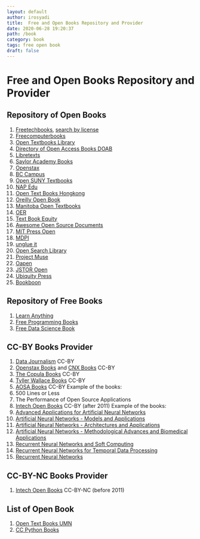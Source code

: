 ```yaml
---
layout: default
author: irosyadi
title:  Free and Open Books Repository and Provider
date: 2020-06-28 19:20:37
path: /book
category: book
tags: free open book
draft: false
---
```


# Free and Open Books Repository and Provider

## Repository of Open Books
1. [Freetechbooks](https://www.freetechbooks.com/), [search by license](https://www.freetechbooks.com/licenses?page=1)
2. [Freecomputerbooks](https://freecomputerbooks.com/)
3. [Open Textbooks Library](https://open.umn.edu/opentextbooks)
4. [Directory of Open Access Books DOAB](https://www.doabooks.org/)
5. [Libretexts](https://libretexts.org/)
6. [Saylor Academy Books](https://www.saylor.org/books/)
7. [Openstax](https://openstax.org/)
8. [BC Campus](https://open.bccampus.ca/browse-our-collection/find-open-textbooks/)
9. [Open SUNY Textbooks](https://textbooks.opensuny.org/)
10. [NAP Edu](https://www.nap.edu/)
11. [Open Text Books Hongkong](https://www.opentextbooks.org.hk/)
12. [Oreilly Open Book](https://www.oreilly.com/openbook/)
13. [Manitoba Open Textbooks](https://openedmb.ca/find-open-textbooks/)
14. [OER](https://www.oercommons.org/hubs/open-textbooks) 
15. [Text Book Equity](https://www.textbookequity.org/)
16. [Awesome Open Source Documents](https://github.com/hubtee/awesome-opensource-documents)
17. [MIT Press Open](https://mitpress.mit.edu/mit-press-open)
18. [MDPI](https://www.mdpi.com/books)
19. [unglue it](https://unglue.it/)
20. [Open Search Library](https://openresearchlibrary.org/)
21. [Project Muse](https://muse.jhu.edu/)
22. [Oapen](https://www.oapen.org/)
23. [JSTOR Open](https://about.jstor.org/oa-and-free/)
24. [Ubiquity Press](https://www.ubiquitypress.com/site/)
25. [Bookboon](https://bookboon.com/en/textbooks)

## Repository of Free Books
1. [Learn Anything](https://github.com/learn-anything/books)
2. [Free Programming Books](https://github.com/EbookFoundation/free-programming-books)
3. [Free Data Science Book](https://www.learndatasci.com/free-data-science-books/)

## CC-BY Books Provider
1. [Data Journalism](https://datajournalism.com/) CC-BY
2. [Openstax Books](https://openstax.org/) and [CNX Books](https://cnx.org/) CC-BY
3. [The Copula Books](https://cupola.gettysburg.edu/oer/) CC-BY
4. [Tyller Wallace Books](https://www.wallace.ccfaculty.org/book/book.html) CC-BY
5. [AOSA Books](https://aosabook.org/en/index.html) CC-BY
Example of the books:
  1. 500 Lines or Less
  2. The Performance of Open Source Applications
6. [Intech Open Books](https://www.intechopen.com/) CC-BY (after 2011)
Example of the books:
  1. [Advanced Applications for Artificial Neural Networks](https://www.intechopen.com/books/advanced-applications-for-artificial-neural-networks)
  2. [Artificial Neural Networks - Models and Applications](https://www.intechopen.com/books/artificial-neural-networks-models-and-applications)
  3. [Artificial Neural Networks - Architectures and Applications](https://www.intechopen.com/books/artificial-neural-networks-models-and-applications)
  4. [Artificial Neural Networks - Methodological Advances and Biomedical Applications](https://www.intechopen.com/books/artificial-neural-networks-methodological-advances-and-biomedical-applications)
  5.  [Recurrent Neural Networks and Soft Computing](https://www.intechopen.com/books/recurrent-neural-networks-and-soft-computing)
  6. [Recurrent Neural Networks for Temporal Data Processing](https://www.intechopen.com/books/recurrent-neural-networks-for-temporal-data-processing)
  7. [Recurrent Neural Networks](https://www.intechopen.com/books/recurrent_neural_networks)

## CC-BY-NC Books Provider
1. [Intech Open Books](https://www.intechopen.com/) CC-BY-NC (before 2011)

## List of Open Book
1. [Open Text Books UMN](https://open.umn.edu/opentextbooks/)
2. [CC Python Books](https://mksaad.wordpress.com/2019/04/03/open-source-python-programming-books-licensed-under-creative-commons/)